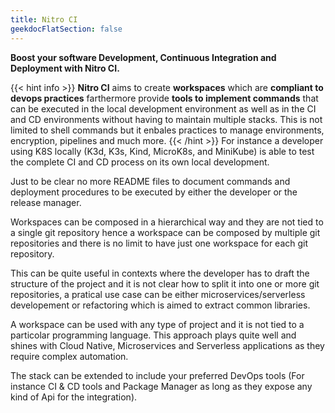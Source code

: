 ```yaml
---
title: Nitro CI
geekdocFlatSection: false
---
```


**Boost your software Development, Continuous Integration and Deployment with Nitro CI.**

{{< hint info >}}
**Nitro CI** aims to create **workspaces** which are **compliant to devops practices** farthermore provide **tools to implement commands** that can be executed in the local development environment as well as in the CI and CD environments without having to maintain multiple stacks. This is not limited to shell commands but it enbales practices to manage environments, encryption, pipelines and much more.
{{< /hint >}}
For instance a developer using K8S locally (K3d, K3s, Kind, MicroK8s, and MiniKube) is able to test the complete CI and CD process on its own local development.

Just to be clear no more README files to document commands and deployment procedures to be executed by either the developer or the release manager.

Workspaces can be composed in a hierarchical way and they are not tied to a single git repository hence a workspace can be composed by multiple git repositories and there is no limit to have just one workspace for each git repository.

This can be quite useful in contexts where the developer has to draft the structure of the project and it is not clear how to split it into one or more git repositories, a pratical use case can be either microservices/serverless developement or refactoring which is aimed to extract common libraries.

A workspace can be used with any type of project and it is not tied to a particolar programming language. This approach plays quite well and shines with Cloud Native, Microservices and Serverless applications as they require complex automation.

The stack can be extended to include your preferred DevOps tools (For instance CI & CD tools and Package Manager as long as they expose any kind of Api for the integration).

<!-- spellchecker-disable -->

<!-- spellchecker-enable -->
